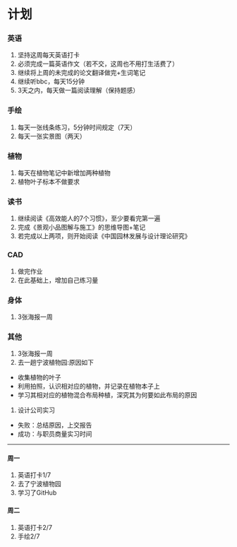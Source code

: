 # 计划
### 英语
1. 坚持这周每天英语打卡
1. 必须完成一篇英语作文（若不交，这周也不用打生活费了）
1. 继续将上周的未完成的论文翻译做完+生词笔记
1. 继续听bbc，每天15分钟
1. 3天之内，每天做一篇阅读理解（保持题感）

### 手绘
1. 每天一张线条练习，5分钟时间规定（7天）
1. 每天一张实景图（两天）

### 植物
1. 每天在植物笔记中新增加两种植物
1. 植物叶子标本不做要求

### 读书
1. 继续阅读《高效能人的7个习惯》，至少要看完第一遍
1. 完成《景观小品图解与施工》的思维导图+笔记
1. 若完成以上两项，则开始阅读《中国园林发展与设计理论研究》

### CAD
1. 做完作业
2. 在此基础上，增加自己练习量

### 身体
1. 3张海报一周

### 其他
1. 3张海报一周
1. 去一趟宁波植物园:原因如下

- 收集植物的叶子
- 利用拍照，认识相对应的植物，并记录在植物本子上
- 学习其相对应的植物混合布局种植，深究其为何要如此布局的原因

1. 设计公司实习

- 失败：总结原因，上交报告
- 成功：与职员商量实习时间

---
#### 周一
1. 英语打卡1/7
2. 去了宁波植物园
3. 学习了GitHub

#### 周二
1. 英语打卡2/7
2. 手绘2/7


